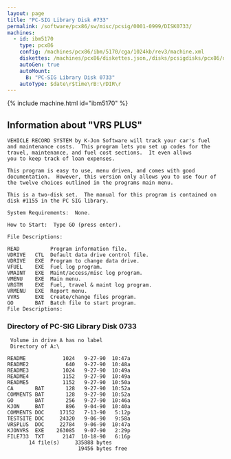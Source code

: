 ```yaml
---
layout: page
title: "PC-SIG Library Disk #733"
permalink: /software/pcx86/sw/misc/pcsig/0001-0999/DISK0733/
machines:
  - id: ibm5170
    type: pcx86
    config: /machines/pcx86/ibm/5170/cga/1024kb/rev3/machine.xml
    diskettes: /machines/pcx86/diskettes.json,/disks/pcsigdisks/pcx86/diskettes.json
    autoGen: true
    autoMount:
      B: "PC-SIG Library Disk 0733"
    autoType: $date\r$time\rB:\rDIR\r
---
```


{% include machine.html id="ibm5170" %}

## Information about "VRS PLUS"

    VEHICLE RECORD SYSTEM by K-Jon Software will track your car's fuel
    and maintenance costs.  This program lets you set up codes for the
    travel, maintenance, and fuel cost sections.  It even allows
    you to keep track of loan expenses.
    
    This program is easy to use, menu driven, and comes with good
    documentation.  However, this version only allows you to use four of
    the twelve choices outlined in the programs main menu.
    
    This is a two-disk set.  The manual for this program is contained on
    disk #1155 in the PC SIG library.
    
    System Requirements:  None.
    
    How to Start:  Type GO (press enter).
    
    File Descriptions:
    
    READ          Program information file.
    VDRIVE   CTL  Default data drive control file.
    VDRIVE   EXE  Program to change data drive.
    VFUEL    EXE  Fuel log program.
    VMAINT   EXE  Maint/access/misc log program.
    VMENU    EXE  Main menu.
    VRGTM    EXE  Fuel, travel & maint log program.
    VRMENU   EXE  Report menu.
    VVRS     EXE  Create/change files program.
    GO       BAT  Batch file to start program.
    File Descriptions:

### Directory of PC-SIG Library Disk 0733

     Volume in drive A has no label
     Directory of A:\

    README            1024   9-27-90  10:47a
    README2            640   9-27-90  10:48a
    README3           1024   9-27-90  10:49a
    README4           1152   9-27-90  10:49a
    README5           1152   9-27-90  10:50a
    CA       BAT       128   9-27-90  10:52a
    COMMENTS BAT       128   9-27-90  10:52a
    GO       BAT       256   9-27-90  10:46a
    KJON     BAT       896   9-04-90  10:40a
    COMMENTS DOC     17152   7-13-90   5:12p
    TESTSITE DOC     24320   9-06-90   9:58a
    VRSPLUS  DOC     22784   9-06-90  10:47a
    KJONVRS  EXE    263085   9-07-90   2:29p
    FILE733  TXT      2147  10-18-90   6:16p
           14 file(s)     335888 bytes
                           19456 bytes free
